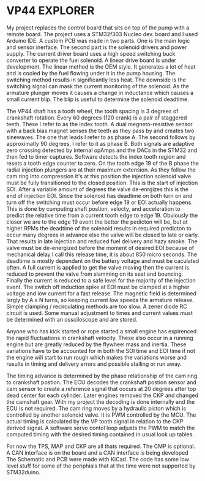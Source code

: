 # VP44 EXPLORER
My project replaces the control board that sits on top of the pump with a remote board.
The project uses a STM32f303 Nucleo dev. board and I used Arduino IDE.
A custom PCB was made in two parts. One is the main logic and sensor inerface. The second part is the 
solenoid drivers and power supply. The current driver board uses a high speed switching buck converter
to operate the fuel solenoid. A linear drive board is under development.
The linear method is the OEM style. It generates a lot of heat and is cooled by the fuel flowing
under it in the pump housing. The switching method results in significantly less heat. The downside is the switching signal can
mask the current monitoring of the solenoid. As the armature plunger moves it causes a change in inductance which causes a small current blip.
The blip is useful to determine the solenoid deadtime.

The VP44 shaft has a tooth wheel, the tooth spacing is 3 degrees of crankshaft rotation.
Every 60 degrees (120 crank) is a pair of staggered teeth.
These I refer to as the index tooth.
A dual megneto-resistive sensor with a back bias magnet senses the teeth as they pass by and creates two sinewaves.
The one that leads I refer to as phase A. The second follows by approximatly 90 degrees, I refer to it as phase B.
Both signals are adaptive zero crossing detected by internal opAmps and the DACs in the STM32 and then fed to timer captures.
Software detects the index tooth region and resets a tooth edge counter to zero.
On the tooth edge 19 of the B phase the radial injection plungers are at their maximum extension.
As they follow the cam ring into compression it's at this position the injection solenoid valve must be fully transitioned to the closed position.
This is the start of injection SOI. After a variable amount of degrees the valve de-enrgizes this is the end of injection EOI.
Since the solenoid has deadtime on both turn on and turn off the switching must occur before edge 19 or EOI actually happens.
This is done by cumputing shaft postion, velocty, and acceleration to predict the relative time from a current tooth edge to edge 19.
Obviously the closer we are to the edge 19 event the better the pedicton will be, but at higher RPMs the deadtime of the solenoid results in required predicton to
occur many degrees in advance else the valve will be closed to late or early.
That results in late injection and reduced fuel delivery and hazy smoke.
The valve must be de-energized before the moment of desired EOI because of mechanical delay I call this release time, it is about 850 micro seconds.
The deadtime is mostly dependant on the battery voltage and must be caculated often. 
A full current is applied to get the valve moving then the current is reduced to prevent the valve from slamming on its seat and bouncing.
Finally the current is reduced to a safe level for the majority of the injection event.
The switch off induction spike at EOI must be clamped at a higher voltage and low current for a fast release.
The magnetic field is determined largly by A x N turns, so keeping current low speeds the armature release.
Simple clamping / recirculating methods are too slow. A zener diode RC circuit is used. 
Some manual adjustment to times and current values must be determined with an ossciloscope and are stored.

Anyone who has kick started or rope started a small engine has expirenced the rapid fluctuations in 
crankshaft velocity. These also occur in a running engine but are greatly reduced by the flywheel mass
and inertia. These variations have to be accounted for in both the SOI time and EOI time if not the
engine will start to run rough which makes the variations worse and rusults in timing and delivery
errors and possible stalling or run away.

The timing advance is determined by the phase relationship of the cam ring to crankshaft postion.
The ECU decodes the crankshaft postion sensor and cam sensor to create a reference signal that
occurs at 20 degrees after top dead center for each cylinder. Later engines removed the CKP and changed the camshaft gear. 
With my project the decoding is done internally and the ECU is not required. 
The cam ring moves by a hydraulic piston which is controlled by another solenoid valve. It is PWM controlled by the MCU. 
The actual timing is calculated by the VP tooth signal in relation to the CKP derived signal. 
A software servo contol loop adjusts the PWM to match the computed timing with the desired timing contained in usual look up tables.

For now the TPS, MAP and CKP are all thats required. The CMP is optional. A CAN interface is on the board and a CAN interface is being developed
The Schematic and PCB were made with KiCad. The code has some low level stuff for some of the periphials that at the time were not supported by STM32duino.



